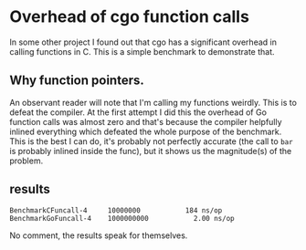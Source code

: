 # Overhead of cgo function calls #

In some other project I found out that cgo has a significant overhead
in calling functions in C. This is a simple benchmark to demonstrate
that.

## Why function pointers. ##

An observant reader will note that I'm calling my functions weirdly.
This is to defeat the compiler. At the first attempt I did this the
overhead of Go function calls was almost zero and that's because the
compiler helpfully inlined everything which defeated the whole purpose
of the benchmark. This is the best I can do, it's probably not
perfectly accurate (the call to `bar` is probably inlined inside the
func), but it shows us the magnitude(s) of the problem.

## results ##

    BenchmarkCFuncall-4 	10000000	       184 ns/op
    BenchmarkGoFuncall-4	1000000000	         2.00 ns/op

No comment, the results speak for themselves.
